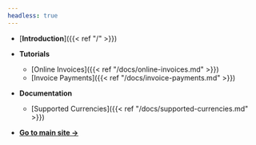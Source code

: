 ```yaml
---
headless: true
---
```


- [**Introduction**]({{< ref "/" >}})
- **Tutorials**
    - [Online Invoices]({{< ref "/docs/online-invoices.md" >}})
    - [Invoice Payments]({{< ref "/docs/invoice-payments.md" >}})
- **Documentation**
    - [Supported Currencies]({{< ref "/docs/supported-currencies.md" >}})

- [**Go to main site →**](https://remote.one)
